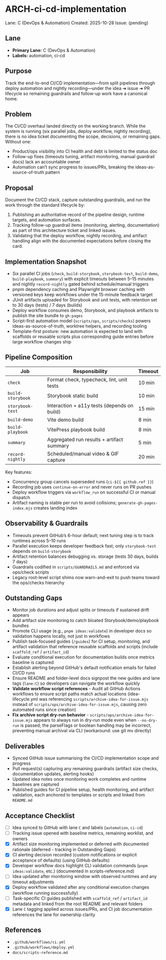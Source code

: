 # ARCH-ci-cd-implementation

Lane: C (DevOps & Automation)
Created: 2025-10-28
Issue: (pending)

## Lane

- **Primary Lane:** C (DevOps & Automation)
- **Labels:** automation, ci-cd

## Purpose

Track the end-to-end CI/CD implementation—from split pipelines through deploy automation and nightly recording—under the idea ➜ issue ➜ PR lifecycle so remaining guardrails and follow-up work have a canonical home.

## Problem

The CI/CD overhaul landed directly on the working branch. While the system is running (six parallel jobs, deploy workflow, nightly recording), there is no idea ticket documenting the scope, decisions, or remaining gaps. Without one:

- Product/ops visibility into CI health and debt is limited to the status doc
- Follow-up fixes (timeouts tuning, artifact monitoring, manual guardrail docs) lack an accountable owner
- Automation can’t sync progress to issues/PRs, breaking the ideas-as-source-of-truth pattern

## Proposal

Document the CI/CD stack, capture outstanding guardrails, and run the work through the standard lifecycle by:

1. Publishing an authoritative record of the pipeline design, runtime targets, and automation surfaces.
2. Tracking follow-up guardrail items (monitoring, alerting, documentation) as part of this architecture ticket and linked issues.
3. Validating that the deploy workflow, nightly recording, and artifact handling align with the documented expectations before closing the card.

## Implementation Snapshot

- Six parallel CI jobs (`check`, `build-storybook`, `storybook-test`, `build-demo`, `build-playbook`, `summary`) with explicit timeouts between 5–15 minutes and nightly `record-nightly` gated behind schedule/manual triggers
- pnpm dependency caching and Playwright browser caching with versioned keys keep workflows under the 15-minute feedback target
- JUnit artifacts uploaded for Storybook and unit tests, with retention set to 30 days (tests) / 7 days (builds)
- Deploy workflow consumes demo, Storybook, and playbook artifacts to publish the site bundle to `gh-pages`
- Script-first automation model (`scripts/ops`, `scripts/checks`) powers ideas-as-source-of-truth, worktree helpers, and recording tooling
- Template-first posture: new automation is expected to land with scaffolds or reusable scripts plus corresponding guide entries before large workflow changes ship

## Pipeline Composition

| Job               | Responsibility                              | Timeout |
| ----------------- | ------------------------------------------- | ------- |
| `check`           | Format check, typecheck, lint, unit tests   | 10 min  |
| `build-storybook` | Storybook static build                      | 10 min  |
| `storybook-test`  | Interaction + a11y tests (depends on build) | 15 min  |
| `build-demo`      | Vite demo build                             | 8 min   |
| `build-playbook`  | VitePress playbook build                    | 8 min   |
| `summary`         | Aggregated run results + artifact summary   | 5 min   |
| `record-nightly`  | Scheduled/manual video & GIF capture        | 20 min  |

Key features:

- Concurrency group cancels superseded runs (`ci-${{ github.ref }}`)
- Recording job uses `continue-on-error` and never runs on PR pushes
- Deploy workflow triggers via `workflow_run` on successful CI or manual dispatch
- Artifact naming is stable per run to avoid collisions; `generate-gh-pages-index.mjs` creates landing index

## Observability & Guardrails

- Timeouts prevent GitHub’s 6-hour default; next tuning step is to track runtimes across 5–10 runs
- Parallel execution keeps developer feedback fast; only `storybook-test` depends on `build-storybook`
- Artifact retention balances debugging vs. storage (tests 30 days, builds 7 days)
- Guardrails codified in `scripts/GUARDRAILS.md` and enforced via ops/check scripts
- Legacy root-level script shims now warn-and-exit to push teams toward the ops/checks hierarchy

## Outstanding Gaps

- Monitor job durations and adjust splits or timeouts if sustained drift appears
- Add artifact size monitoring to catch bloated Storybook/demo/playbook bundles
- Promote CLI usage (e.g., `pnpm ideas:validate`) in developer docs so validation happens locally, not just in workflows
- Publish task-focused guides (`/guides`) for CI setup, monitoring, and artifact validation that reference reusable scaffolds and scripts (include `scaffold_ref` / `artifact_id`)
- Evaluate conditional execution for documentation builds once metrics baseline is captured
- Establish alerting beyond GitHub's default notification emails for failed CI/CD runs
- Ensure README and folder-level docs signpost the new guides and lane tags (`lane:C`) so developers can navigate the workflow quickly
- **Validate workflow script references** - Audit all GitHub Actions workflows to ensure script paths match actual locations (idea-lifecycle.yml was referencing `scripts/archive-idea-for-issue.mjs` instead of `scripts/ops/archive-idea-for-issue.mjs`, causing zero automated runs since creation)
- **Fix archive script dry-run behavior** - `scripts/ops/archive-idea-for-issue.mjs` appears to always run in dry-run mode even when `--no-dry-run` is passed; the parseFlags or boolean handling may be incorrect, preventing manual archival via CLI (workaround: use git mv directly)

## Deliverables

- Synced GitHub issue summarising the CI/CD implementation scope and progress
- Pull request(s) capturing any remaining guardrails (artifact size checks, documentation updates, alerting hooks)
- Updated idea notes once monitoring work completes and runtime baselines are captured
- Published guides for CI pipeline setup, health monitoring, and artifact validation, each anchored to templates or scripts and linked from `README.md`

## Acceptance Checklist

- [ ] Idea synced to GitHub with lane `C` and labels (`automation`, `ci-cd`)
- [ ] Tracking issue opened with baseline metrics, remaining worklist, and owners
- [x] Artifact size monitoring implemented or deferred with documented rationale (deferred - tracking in Outstanding Gaps)
- [x] CI alerting decision recorded (custom notifications or explicit acceptance of defaults) (using GitHub defaults)
- [x] Developer workflow docs highlight CLI validation commands (`pnpm ideas:validate`, etc.) (documented in scripts-reference.md)
- [ ] Idea updated after monitoring window with observed runtimes and any timeout adjustments
- [x] Deploy workflow validated after any conditional execution changes (workflow running successfully)
- [ ] Task-specific CI guides published with `scaffold_ref` / `artifact_id` metadata and linked from the root README and relevant folders
- [x] Lane `C` tagging applied across issues/PRs, and CI job documentation references the lane for ownership clarity

## References

- `.github/workflows/ci.yml`
- `.github/workflows/deploy.yml`
- `docs/scripts-reference.md`
